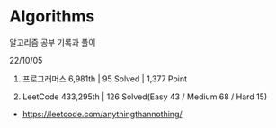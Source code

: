# Algorithms

알고리즘 공부 기록과 풀이

22/10/05

1. 프로그래머스 6,981th | 95 Solved | 1,377 Point

2. LeetCode 433,295th | 126 Solved(Easy 43 / Medium 68 / Hard 15)
- https://leetcode.com/anythingthannothing/

